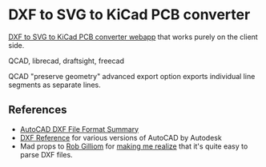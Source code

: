 DXF to SVG to KiCad PCB converter
=================================

[DXF to SVG to KiCad PCB converter webapp](http://mondalaci.github.io/dxf-to-svg-to-kicad-pcb-converter/) that works purely on the client side.

QCAD, librecad, draftsight, freecad

QCAD "preserve geometry" advanced export option exports individual line segments as separate lines.

References
----------

* [AutoCAD DXF File Format Summary](http://www.fileformat.info/format/dxf/egff.htm)
* [DXF Reference](http://usa.autodesk.com/adsk/servlet/item?id=12272454&linkID=10809853&siteID=123112) for various versions of AutoCAD by Autodesk
* Mad props to [Rob Gilliom](http://usa.autodesk.com/adsk/servlet/item?id=12272454&linkID=10809853&siteID=123112) for [making me realize](http://tech.groups.yahoo.com/group/kicad-users/message/15334) that it's quite easy to parse DXF files.

